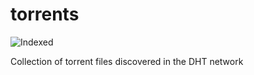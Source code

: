 torrents 
========
![Indexed](https://img.shields.io/badge/indexed-11554-blue)

Collection of torrent files discovered in the DHT network
